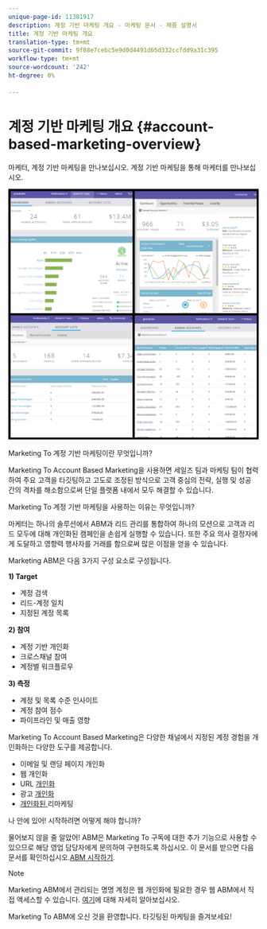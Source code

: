 ```yaml
---
unique-page-id: 11381917
description: 계정 기반 마케팅 개요 - 마케팅 문서 - 제품 설명서
title: 계정 기반 마케팅 개요
translation-type: tm+mt
source-git-commit: 9f88e7cebc5e9d0d4491d65d332ccfdd9a31c395
workflow-type: tm+mt
source-wordcount: '242'
ht-degree: 0%

---
```



# 계정 기반 마케팅 개요 {#account-based-marketing-overview}

마케터, 계정 기반 마케팅을 만나보십시오. 계정 기반 마케팅을 통해 마케터를 만나보십시오.

![](assets/photo-collage.png)

Marketing To 계정 기반 마케팅이란 무엇입니까?

Marketing To Account Based Marketing을 사용하면 세일즈 팀과 마케팅 팀이 협력하여 주요 고객을 타깃팅하고 고도로 조정된 방식으로 고객 중심의 전략, 실행 및 성공 간의 격차를 해소함으로써 단일 플랫폼 내에서 모두 해결할 수 있습니다.

Marketing To 계정 기반 마케팅을 사용하는 이유는 무엇입니까?

마케터는 하나의 솔루션에서 ABM과 리드 관리를 통합하여 하나의 모션으로 고객과 리드 모두에 대해 개인화된 캠페인을 손쉽게 실행할 수 있습니다. 또한 주요 의사 결정자에게 도달하고 영향력 행사자를 거래를 함으로써 많은 이점을 얻을 수 있습니다.

Marketing ABM은 다음 3가지 구성 요소로 구성됩니다.

**1) Target**

* 계정 검색
* 리드-계정 일치
* 지정된 계정 목록

**2) 참여**

* 계정 기반 개인화
* 크로스채널 참여
* 계정별 워크플로우

**3) 측정**

* 계정 및 목록 수준 인사이트
* 계정 참여 점수
* 파이프라인 및 매출 영향

Marketing To Account Based Marketing은 다양한 채널에서 지정된 계정 경험을 개인화하는 다양한 도구를 제공합니다.

* 이메일 및 랜딩 페이지 개인화
* 웹 개인화
* URL [개인화](/help/marketo/product-docs/demand-generation/landing-pages/personalizing-landing-pages/enable-personalized-urls-for-your-account.md)
* 광고 [개인화](/help/marketo/product-docs/demand-generation/facebook/create-a-custom-audience-in-facebook.md)
* [개인화된 ](/help/marketo/product-docs/web-personalization/website-retargeting/retargeting-with-web-personalization-data.md) 리마케팅

나 안에 있어! 시작하려면 어떻게 해야 합니까?

물어보지 않을 줄 알았어! ABM은 Marketing To 구독에 대한 추가 기능으로 사용할 수 있으므로 해당 영업 담당자에게 문의하여 구현하도록 하십시오. 이 문서를 받으면 다음 문서를 확인하십시오.[ABM 시작하기](/help/marketo/product-docs/target-account-management/setup-tam/getting-started-with-abm.md).

>[!NOTE]
>
>Marketing ABM에서 관리되는 명명 계정은 웹 개인화에 필요한 경우 웹 ABM에서 직접 액세스할 수 있습니다. [여기](/help/marketo/product-docs/web-personalization/account-based-web-marketing/account-based-web-marketing-with-abm.md)에 대해 자세히 알아보십시오.

Marketing To ABM에 오신 것을 환영합니다. 타깃팅된 마케팅을 즐겨보세요!
